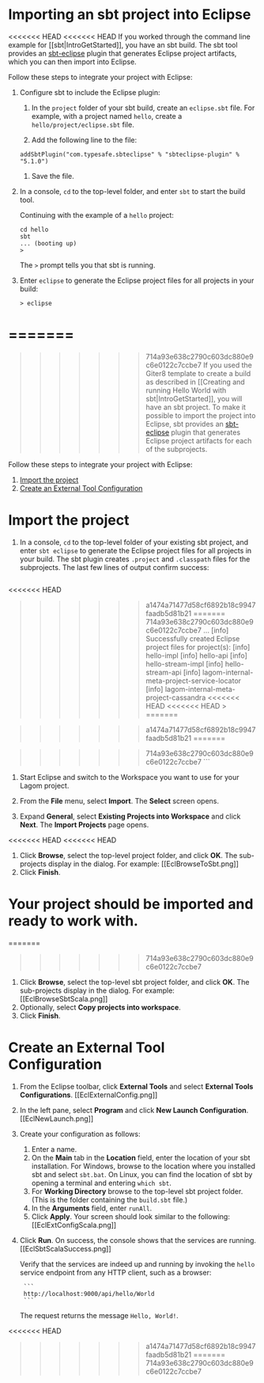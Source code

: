 # Importing an sbt project into Eclipse

<<<<<<< HEAD
<<<<<<< HEAD
If you worked through the command line example for [[sbt|IntroGetStarted]], you have an sbt build. The sbt tool provides an [sbt-eclipse](https://github.com/typesafehub/sbteclipse) plugin that generates Eclipse project artifacts, which you can then import into Eclipse.

Follow these steps to integrate your project with Eclipse:

1. Configure sbt to include the Eclipse plugin:
    
    1. In the `project` folder of your sbt build, create an `eclipse.sbt` file. For example, with a project named `hello`, create a `hello/project/eclipse.sbt` file. 
    
    1. Add the following line to the file:
    ```
    addSbtPlugin("com.typesafe.sbteclipse" % "sbteclipse-plugin" % "5.1.0")
    ```
    1. Save the file. 
    
1. In a console, `cd` to the top-level folder, and enter `sbt` to start the build tool.

    Continuing with the example of a `hello` project: 

    ```
    cd hello
    sbt
    ... (booting up)
    >
    ```
    The `>` prompt tells you that sbt is running.

1. Enter `eclipse` to generate the Eclipse project files for all projects in your build:

    ```
    > eclipse
=======
=======
>>>>>>> 714a93e638c2790c603dc880e9c6e0122c7ccbe7
If you used the Giter8 template to create a build as described in [[Creating and running Hello World with sbt|IntroGetStarted]], you will have an sbt project. To make it possible to import the project into Eclipse, sbt provides an [sbt-eclipse](https://github.com/typesafehub/sbteclipse) plugin that generates Eclipse project artifacts for each of the subprojects.

Follow these steps to integrate your project with Eclipse:

1. [Import the project](#Import-the-project)
1. [Create an External Tool Configuration](#Create-an-External-Tool-Configuration)

# Import the project
  
1. In a console, `cd` to the top-level folder of your existing sbt project, and enter `sbt eclipse` to generate the Eclipse project files for all projects in your build.
    The sbt plugin creates `.project` and `.classpath` files for the subprojects. The last few lines of output confirm success:
    
    ```
<<<<<<< HEAD
>>>>>>> a1474a71477d58cf6892b18c9947faadb5d81b21
=======
>>>>>>> 714a93e638c2790c603dc880e9c6e0122c7ccbe7
    ...
    [info] Successfully created Eclipse project files for project(s):
    [info] hello-impl
    [info] hello-api
    [info] hello-stream-impl
    [info] hello-stream-api
    [info] lagom-internal-meta-project-service-locator
    [info] lagom-internal-meta-project-cassandra
<<<<<<< HEAD
<<<<<<< HEAD
    >
=======
    
>>>>>>> a1474a71477d58cf6892b18c9947faadb5d81b21
=======
    
>>>>>>> 714a93e638c2790c603dc880e9c6e0122c7ccbe7
    ```

1. Start Eclipse and switch to the Workspace you want to use for your Lagom project.

1. From the **File** menu, select **Import**.
   The **Select** screen opens. 

1. Expand **General**, select **Existing Projects into Workspace** and click **Next**.
   The **Import Projects** page opens.
   
<<<<<<< HEAD
<<<<<<< HEAD
1. Click **Browse**, select the top-level project folder, and click **OK**.
    The sub-projects display in the dialog. For example:
    [[EclBrowseToSbt.png]]
1. Click **Finish**.

Your project should be imported and ready to work with.
=======
=======
>>>>>>> 714a93e638c2790c603dc880e9c6e0122c7ccbe7
1. Click **Browse**, select the top-level sbt project folder, and click **OK**.
    The sub-projects display in the dialog. For example:
    [[EclBrowseSbtScala.png]]
1. Optionally, select **Copy projects into workspace**.
1. Click **Finish**.

# Create an External Tool Configuration

1. From the Eclipse toolbar, click **External Tools** and select **External Tools Configurations**.
    [[EclExternalConfig.png]] 
1. In the left pane, select **Program** and click **New Launch Configuration**.
    [[EclNewLaunch.png]] 
1. Create your configuration as follows:
    1. Enter a name.
    1. On the **Main** tab in the **Location** field, enter the location of your sbt installation.
    For Windows, browse to the location where you installed sbt and select `sbt.bat`. On Linux, you can find the location of sbt by opening a terminal and entering `which sbt`.
    1. For **Working Directory** browse to the top-level sbt project folder. (This is the folder containing the `build.sbt` file.)
    1. In the **Arguments** field, enter `runAll`.
    1. Click **Apply**. Your screen should look similar to the following:
    [[EclExtConfigScala.png]] 
1. Click **Run**.
    On success, the console shows that the services are running.
    [[EclSbtScalaSuccess.png]]
    
    Verify that the services are indeed up and running by invoking the `hello` service endpoint from any HTTP client, such as a browser: 
        
        ```
        http://localhost:9000/api/hello/World
        ```
    The request returns the message `Hello, World!`.
    
    
<<<<<<< HEAD
>>>>>>> a1474a71477d58cf6892b18c9947faadb5d81b21
=======
>>>>>>> 714a93e638c2790c603dc880e9c6e0122c7ccbe7
